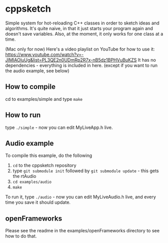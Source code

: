 # cppsketch
Simple system for hot-reloading C++ classes in order to sketch ideas and algorithms. It's quite naive, in that it just starts your program again and doesn't save variables. Also, at the moment, it only works for one class at a time.

(Mac only for now)
Here's a video playlist on YouTube for how to use it: https://www.youtube.com/watch?v=-JlMIAOluUg&list=PL3QE2n0UDmRp2R7x-nB5dz1BPHVuBuKZS
It has no dependencies - everything is included in here. (except if you want to run the audio example, see below)

## How to compile
cd to examples/simple and type `make`

## How to run
type `./simple` - now you can edit MyLiveApp.h live.


## Audio example

To compile this example, do the following
1. `cd` to the cppsketch repository
2. type `git submodule init` followed by `git submodule update` - this gets the rtAudio
3. `cd examples/audio`
4. `make`

To run it, type `./audio` - now you can edit MyLiveAudio.h live, and every time you save it should update.

## openFrameworks
Please see the readme in the examples/openFrameworks directory to see how to do that.
